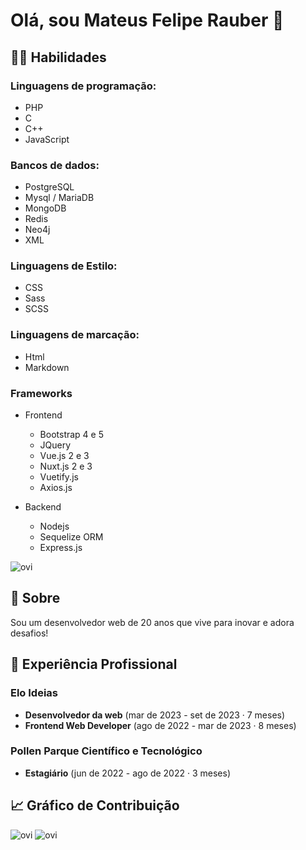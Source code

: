 # Olá, sou Mateus Felipe Rauber 👋

## 👨‍💻 Habilidades
### Linguagens de programação: 
- PHP
- C
- C++
- JavaScript

### Bancos de dados: 
- PostgreSQL
- Mysql / MariaDB
- MongoDB
- Redis
- Neo4j
- XML

### Linguagens de Estilo: 
- CSS
- Sass
- SCSS

### Linguagens de marcação: 
- Html
- Markdown

### Frameworks
- Frontend
    - Bootstrap 4 e 5
    - JQuery
    - Vue.js 2 e 3
    - Nuxt.js 2 e 3
    - Vuetify.js
    - Axios.js
    
- Backend
    - Nodejs
    - Sequelize ORM
    - Express.js

<img src="https://github-readme-stats.vercel.app/api/top-langs?username=MateusFelipe12&show_icons=true&locale=en&layout=compact&theme=chartreuse-dark" alt="ovi" />


## 📝 Sobre
Sou um desenvolvedor web de 20 anos que vive para inovar e adora desafios!

## 🏢 Experiência Profissional
### Elo Ideias
- **Desenvolvedor da web** (mar de 2023 - set de 2023 · 7 meses)
- **Frontend Web Developer** (ago de 2022 - mar de 2023 · 8 meses)

### Pollen Parque Científico e Tecnológico
- **Estagiário** (jun de 2022 - ago de 2022 · 3 meses)

## 📈 Gráfico de Contribuição

<img src="https://myreadme.vercel.app/api/embed/MateusFelipe12?panels=userstatistics,toprepositories,toplanguages,commitgraph" alt="ovi" />

<img src="https://github-readme-stats.vercel.app/api?username=MateusFelipe12&include_all_commits=true&count_private=true&show_icons=true&line_height=20&title_color=2B5BBD&icon_color=1124BB&text_color=A1A1A1&bg_color=0,000000,130F40" alt="ovi" />
